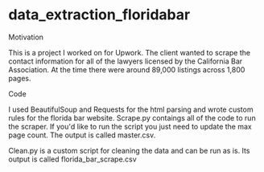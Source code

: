 # data_extraction_floridabar
Motivation

This is a project I worked on for Upwork. The client wanted to scrape the contact information for all of the lawyers licensed by the California Bar Association. At the time there were around 89,000 listings across 1,800 pages. 

Code 

I used BeautifulSoup and Requests for the html parsing and wrote custom rules for the florida bar website. Scrape.py contaings all of the code to run the scraper. If you'd like to run the script you just need to update the max page count. The output is called master.csv. 

Clean.py is a custom script for cleaning the data and can be run as is. Its output is called florida_bar_scrape.csv